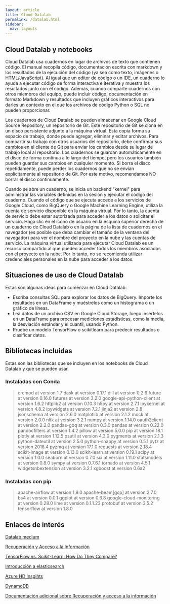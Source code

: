 ```yaml
---
layout: article
title: Cloud Datalab
permalink: /datalab.html
sidebar:
  nav: layouts
---
```


## Cloud Datalab y notebooks

Cloud Datalab usa cuadernos en lugar de archivos de texto que contienen código. El manual recopila código,  documentación escrita con markdown y los resultados de la ejecución del código (ya sea como texto, imágenes o HTML/JavaScript). Al igual que un editor de código o un IDE, un cuaderno lo ayuda a ejecutar código de forma interactiva e iterativa y muestra los resultados junto con el código. Además, cuando comparte cuadernos con otros miembros del equipo, puede incluir código, documentación en formato Markdown y resultados que incluyen gráficos interactivos para darles un contexto en el  que los archivos de código  Python o SQL no pueden proporcionar. 

Los cuadernos de Cloud Datalab se pueden almacenar en Google Cloud Source Repository, un repositorio de Git. Este repositorio de Git se clona en un disco persistente adjunto a la máquina virtual. Esta copia forma su espacio de trabajo, donde puede agregar, eliminar y editar archivos. Para compartir su trabajo con otros usuarios del repositorio, debe confirmar sus cambios en el cliente de Git para enviar los cambios desde su lugar de trabajo local al repositorio. Los cuadernos se guardan automáticamente en el disco de forma continua a lo largo del tiempo, pero los usuarios también pueden guardar sus cambios en cualquier momento. Si borra el disco repetidamente, puede perder los cuadernos que no se envían explícitamente al repositorio de Git. Por este motivo, recomendamos NO borrar el disco continuamente.

Cuando se abre un cuaderno, se inicia un  backend "kernel" para administrar las variables definidas en la sesión y ejecutar el código del cuaderno. Cuando el código que se ejecuta accede a los servicios de Google Cloud, como BigQuery o Google Machine Learning Engine, utiliza la cuenta de servicio disponible en la máquina virtual. Por lo tanto, la cuenta de servicio debe estar autorizada para acceder a los datos o solicitar el servicio. Haga clic en el ícono de usuario en la esquina superior derecha de un cuaderno de Cloud Datalab o en la página de la lista de cuadernos en el navegador (es posible que deba cambiar el tamaño de la ventana del navegador) para ver el nombre del proyecto en la nube y las cuentas de servicio. La máquina virtual utilizada para ejecutar Cloud Datalab es un recurso compartido al que pueden acceder todos los miembros asociados con el proyecto en la nube. Por lo tanto, no se recomienda utilizar credenciales personales en la nube para acceder a los datos.

## Situaciones de uso de Cloud Datalab

Estas son algunas ideas para comenzar en Cloud Datalab:

- Escriba consultas  SQL para explorar los datos de BigQuery. Importe los resultados en un DataFrame y muéstrelos como un histograma o un gráfico de líneas.
- Lea datos de un archivo CSV en Google Cloud Storage, luego insértelos en un DataFrame para procesar mediciones estadísticas, como la media, la desviación estándar y el cuantil, usando Python.
- Pruebe un modelo TensorFlow o scikitlearn para predecir resultados o clasificar datos.

## Bibliotecas incluidas

Estas son las bibliotecas que se incluyen en los notebooks de Cloud Datalab y que se pueden usar.

### Instaladas con Conda

>crcmod at version 1.7 
>dask at version 0.17.1
>dill at version 0.2.6
>future at version 0.16.0
>futures at version 3.2.0
>google-api-python-client at version 1.6.2
>httplib2 at version 0.10.3
>h5py at version 2.7.1
>ipykernel at version 4.8.2
>ipywidgets at version 7.2.1
>jinja2 at version 2.8
>jsonschema at version 2.6.0
>matplotlib at version 2.1.2
>mock at version 2.0.0
>nltk at version 3.2.1
>numpy at version 1.14.0
>oauth2client at version 2.2.0
>pandas-gbq at version 0.3.0
>pandas at version 0.22.0
>pandocfilters at version 1.4.2
>pillow at version 5.0.0
>pip at version 18.1
>plotly at version 1.12.5
>psutil at version 4.3.0
>pygments at version 2.1.3
>python-dateutil at version 2.5.0
>python-snappy at version 0.5.1
>pytz at version 2018.4
>pyzmq at version 17.1.0
>requests at version 2.18.4
>scikit-image at version 0.13.0
>scikit-learn at version 0.19.1
>scipy at version 1.0.0
>seaborn at version 0.7.0
>six at version 1.11.0
>statsmodels at version 0.8.0
>sympy at version 0.7.6.1
>tornado at version 4.5.1
>widgetsnbextension at version 3.2.1
>xgboost at version 0.6a2

### Instaladas con pip

>apache-airflow at version 1.9.0
>apache-beam[gcp] at version 2.7.0
>bs4 at version 0.0.1
>ggplot at version 0.6.8
>google-cloud-monitoring at version 0.28.0
>lime at version 0.1.1.23
>protobuf at version 3.5.2
>tensorflow at version 1.8.0

## Enlaces de interés

[Datalab medium](https://medium.com/google-cloud/tagged/datalab)

[Recuperación y Acceso a la Información](https://recuperacionaccesoinfo.es/)

[TensorFlow vs. Scikit-Learn: How Do They Compare?](https://analytics-proxy.springboard.com/blog/data-science/scikit-learn-vs-tensorflow/)

[Introducción a elasticsearch](https://recuperacionaccesoinfo.es/els.html)

[Azure HD Insgihts](https://recuperacionaccesoinfo.es/azure.html)

[DynamoDB](https://recuperacionaccesoinfo.es/els.html)

[Documentación adicional sobre Recuperación y acceso a la información](https://www.recuperacion-acceso-informacion.es/)
